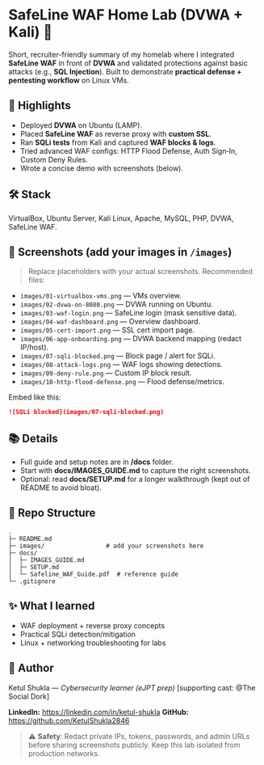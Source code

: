 # SafeLine WAF Home Lab (DVWA + Kali) 🚀

Short, recruiter-friendly summary of my homelab where I integrated **SafeLine WAF** in front of **DVWA** and validated protections against basic attacks (e.g., **SQL Injection**). Built to demonstrate **practical defense + pentesting workflow** on Linux VMs.

## 🔹 Highlights
- Deployed **DVWA** on Ubuntu (LAMP).
- Placed **SafeLine WAF** as reverse proxy with **custom SSL**.
- Ran **SQLi tests** from Kali and captured **WAF blocks & logs**.
- Tried advanced WAF configs: HTTP Flood Defense, Auth Sign‑In, Custom Deny Rules.
- Wrote a concise demo with screenshots (below).

## 🛠️ Stack
VirtualBox, Ubuntu Server, Kali Linux, Apache, MySQL, PHP, DVWA, SafeLine WAF.

## 📸 Screenshots (add your images in `/images`)
> Replace placeholders with your actual screenshots. Recommended files:
- `images/01-virtualbox-vms.png` — VMs overview.
- `images/02-dvwa-on-8080.png` — DVWA running on Ubuntu.
- `images/03-waf-login.png` — SafeLine login (mask sensitive data).
- `images/04-waf-dashboard.png` — Overview dashboard.
- `images/05-cert-import.png` — SSL cert import page.
- `images/06-app-onboarding.png` — DVWA backend mapping (redact IP/host).
- `images/07-sqli-blocked.png` — Block page / alert for SQLi.
- `images/08-attack-logs.png` — WAF logs showing detections.
- `images/09-deny-rule.png` — Custom IP block result.
- `images/10-http-flood-defense.png` — Flood defense/metrics.

Embed like this:
```md
![SQLi blocked](images/07-sqli-blocked.png)
```

## 📚 Details
- Full guide and setup notes are in **/docs** folder.
- Start with **docs/IMAGES_GUIDE.md** to capture the right screenshots.
- Optional: read **docs/SETUP.md** for a longer walkthrough (kept out of README to avoid bloat).

## 📂 Repo Structure
```
.
├─ README.md
├─ images/                 # add your screenshots here
├─ docs/
│  ├─ IMAGES_GUIDE.md
│  ├─ SETUP.md
│  └─ Safeline_WAF_Guide.pdf  # reference guide
└─ .gitignore
```

## ✨ What I learned
- WAF deployment + reverse proxy concepts
- Practical SQLi detection/mitigation
- Linux + networking troubleshooting for labs

## 👤 Author
Ketul Shukla — *Cybersecurity learner (eJPT prep)* [supporting cast: @The Social Dork]


**LinkedIn:** https://linkedin.com/in/ketul-shukla
**GitHub:** https://github.com/KetulShukla2846

> ⚠️ **Safety**: Redact private IPs, tokens, passwords, and admin URLs before sharing screenshots publicly. Keep this lab isolated from production networks.

